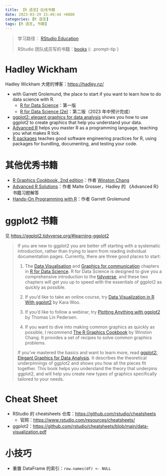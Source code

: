 ```yaml
---
title: 【R 语言】在线书籍
date: 2023-03-29 15:49:44 +0800
categories: [R 语言]
tags: [R 语言, 书籍]
---
```


> 学习路径： [RStudio Education](https://education.rstudio.com/learn/)
>
> RStudio 团队成员写的书籍：[books](https://www.rstudio.com/resources/books/)
{: .prompt-tip }

# Hadley Wickham

Hadley Wickham 大佬的博客：<https://hadley.nz/>

* with Garrett Grolemund, the place to start if you want to learn how to do data science with R.
  * [R for Data Science](http://r4ds.had.co.nz/)：第一版
  * [R for Data Science (2e)](https://r4ds.hadley.nz/)：第二版（2023 年中预计完成）
* [ggplot2: elegant graphics for data analysis](https://ggplot2-book.org) shows you how to use ggplot2 to create graphics that help you understand your data.
* [Advanced R](http://adv-r.hadley.nz/) helps you master R as a programming language, teaching you what makes R tick.
* [R packages](http://r-pkgs.org/) teaches good software engineering practices for R, using packages for bundling, documenting, and testing your code.

# 其他优秀书籍

* [R Graphics Cookbook, 2nd edition](https://r-graphics.org/)：作者 [Winston Chang](https://github.com/wch/rcookbook)
* [Advanced R Solutions](https://advanced-r-solutions.rbind.io/)：作者 Malte Grosser，Hadley 的 《Advanced R》 书籍习题解答
* [Hands-On Programming with R](https://rstudio-education.github.io/hopr/)：作者 Garrett Grolemund

# ggplot2 书籍

见 <https://ggplot2.tidyverse.org/#learning-ggplot2>

> If you are new to ggplot2 you are better off starting with a systematic introduction, rather than trying to learn from reading individual documentation pages. Currently, there are three good places to start:
> 
> 1.  The [Data Visualisation](https://r4ds.had.co.nz/data-visualisation.html) and [Graphics for communication](https://r4ds.had.co.nz/graphics-for-communication.html) chapters in [R for Data Science](https://r4ds.had.co.nz). R for Data Science is designed to give you a comprehensive introduction to the [tidyverse](https://www.tidyverse.org), and these two chapters will get you up to speed with the essentials of ggplot2 as quickly as possible.
>     
> 2.  If you’d like to take an online course, try [Data Visualization in R With ggplot2](https://learning.oreilly.com/videos/data-visualization-in/9781491963661/) by Kara Woo.
>     
> 3.  If you’d like to follow a webinar, try [Plotting Anything with ggplot2](https://youtu.be/h29g21z0a68) by Thomas Lin Pedersen.
>     
> 4.  If you want to dive into making common graphics as quickly as possible, I recommend [The R Graphics Cookbook](https://r-graphics.org) by Winston Chang. It provides a set of recipes to solve common graphics problems.
>     
> 
> If you’ve mastered the basics and want to learn more, read [ggplot2: Elegant Graphics for Data Analysis](https://ggplot2-book.org). It describes the theoretical underpinnings of ggplot2 and shows you how all the pieces fit together. This book helps you understand the theory that underpins ggplot2, and will help you create new types of graphics specifically tailored to your needs.

# Cheat Sheet

* RStudio 的 cheatsheets 仓库：<https://github.com/rstudio/cheatsheets>
  * 官网：<https://www.rstudio.com/resources/cheatsheets/>
* ggplot2：<https://github.com/rstudio/cheatsheets/blob/main/data-visualization.pdf>


# 小技巧

* 重置 DataFrame 的索引：`row.names(df) <- NULL`
